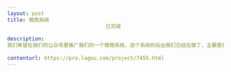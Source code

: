 ```yaml
---                
layout: post       
title: 微商系统
                                已完成
           
description: 
我们希望在我们的公众号里推广我们的一个微商系统，这个系统的后台我们已经在做了，主要是目前需要做几个前端h5的页面
     
contenturl: https://pro.lagou.com/project/7455.html      
---                 
```

